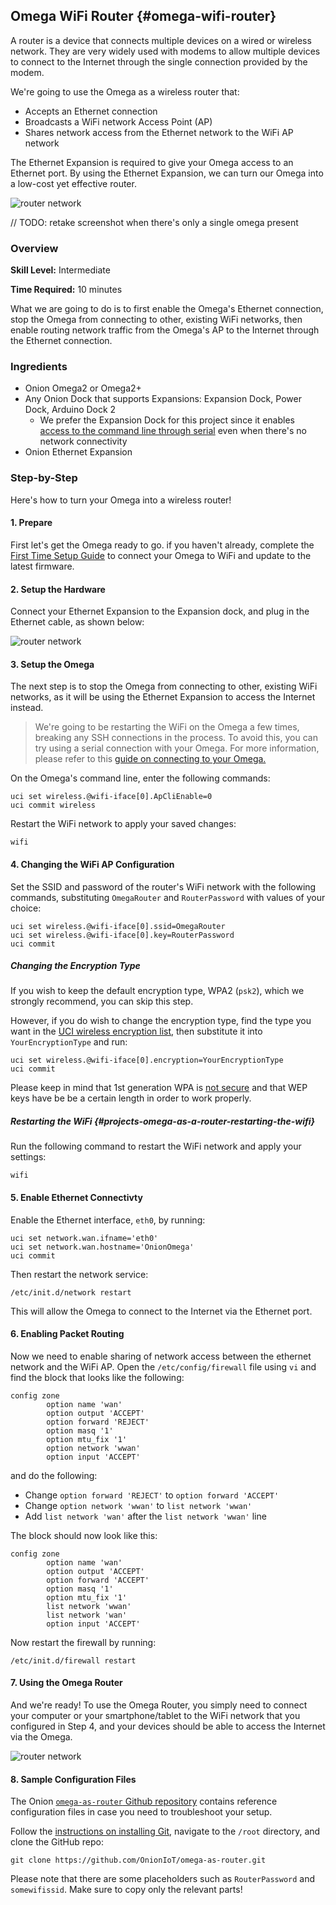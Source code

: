 ## Omega WiFi Router {#omega-wifi-router}

A router is a device that connects multiple devices on a wired or wireless network. They are very widely used with modems to allow multiple devices to connect to the Internet through the single connection provided by the modem.


We're going to use the Omega as a wireless router that:
* Accepts an Ethernet connection
* Broadcasts a WiFi network Access Point (AP)
* Shares network access from the Ethernet network to the WiFi AP network

The Ethernet Expansion is required to give your Omega access to an Ethernet port. By using the Ethernet Expansion, we can turn our Omega into a low-cost yet effective router.

![router network](./img/router-network.png)

// TODO: retake screenshot when there's only a single omega present

### Overview

**Skill Level:** Intermediate

**Time Required:** 10 minutes

What we are going to do is to first enable the Omega's Ethernet connection, stop the Omega from connecting to other, existing WiFi networks, then enable routing network traffic from the Omega's AP to the Internet through the Ethernet connection.


### Ingredients

* Onion Omega2 or Omega2+
* Any Onion Dock that supports Expansions: Expansion Dock, Power Dock, Arduino Dock 2
	* We prefer the Expansion Dock for this project since it enables [access to the command line through serial](https://docs.onion.io/omega2-docs/connecting-to-the-omega-terminal.html#connecting-to-the-omega-terminal-serial) even when there's no network connectivity
* Onion Ethernet Expansion

### Step-by-Step

Here's how to turn your Omega into a wireless router!

#### 1. Prepare

First let's get the Omega ready to go. if you haven't already, complete the [First Time Setup Guide](https://docs.onion.io/omega2-docs/first-time-setup.html) to connect your Omega to WiFi and update to the latest firmware.

#### 2. Setup the Hardware

Connect your Ethernet Expansion to the Expansion dock, and plug in the Ethernet cable, as shown below:

![router network](./img/router-setup.jpg)


#### 3. Setup the Omega

The next step is to stop the Omega from connecting to other, existing WiFi networks, as it will be using the Ethernet Expansion to access the Internet instead.

>We're going to be restarting the WiFi on the Omega a few times, breaking any SSH connections in the process. To avoid this, you can try using a serial connection with your Omega. For more information, please refer to this [guide on connecting to your Omega.](#connecting-to-the-omega-terminal)

On the Omega's command line, enter the following commands:

```
uci set wireless.@wifi-iface[0].ApCliEnable=0
uci commit wireless
```

Restart the WiFi network to apply your saved changes:

```
wifi
```


#### 4. Changing the WiFi AP Configuration

Set the SSID and password of the router's WiFi network with the following commands, substituting `OmegaRouter` and `RouterPassword` with values of your choice:

```
uci set wireless.@wifi-iface[0].ssid=OmegaRouter
uci set wireless.@wifi-iface[0].key=RouterPassword
uci commit
```

##### Changing the Encryption Type

If you wish to keep the default encryption type, WPA2 (`psk2`), which we strongly recommend, you can skip this step.

However, if you do wish to change the encryption type, find the type you want in the [UCI wireless encryption list](https://wiki.openwrt.org/doc/uci/wireless/encryption), then substitute it into `YourEncryptionType` and run:

```
uci set wireless.@wifi-iface[0].encryption=YourEncryptionType
uci commit
```

Please keep in mind that 1st generation WPA is [not secure](http://www.pcworld.com/article/153396/wifi_hacked.html) and that WEP keys have be be a certain length in order to work properly.

##### Restarting the WiFi {#projects-omega-as-a-router-restarting-the-wifi}

Run the following command to restart the WiFi network and apply your settings:

```
wifi
```

#### 5. Enable Ethernet Connectivty

Enable the Ethernet interface, `eth0`, by running:

```
uci set network.wan.ifname='eth0'
uci set network.wan.hostname='OnionOmega'
uci commit
```

Then restart the network service:

```
/etc/init.d/network restart
```

This will allow the Omega to connect to the Internet via the Ethernet port.

#### 6. Enabling Packet Routing

Now we need to enable sharing of network access between the ethernet network and the WiFi AP. Open the `/etc/config/firewall` file using `vi` and find the block that looks like the following:

```
config zone
        option name 'wan'
        option output 'ACCEPT'
        option forward 'REJECT'
        option masq '1'
        option mtu_fix '1'
        option network 'wwan'
        option input 'ACCEPT'
```

and do the following:

* Change `option forward 'REJECT'` to `option forward 'ACCEPT'`
* Change `option network 'wwan'` to `list network 'wwan'`
* Add `list network 'wan'` after the `list network 'wwan'` line

The block should now look like this:

```
config zone
        option name 'wan'
        option output 'ACCEPT'
        option forward 'ACCEPT'
        option masq '1'
        option mtu_fix '1'   
        list network 'wwan'  
        list network 'wan'   
        option input 'ACCEPT'
```

Now restart the firewall by running:

```
/etc/init.d/firewall restart
```

#### 7. Using the Omega Router

And we're ready! To use the Omega Router, you simply need to connect your computer or your smartphone/tablet to the WiFi network that you configured in Step 4, and your devices should be able to access the Internet via the Omega.

![router network](./img/router-network.png)

#### 8. Sample Configuration Files

The Onion [`omega-as-router` Github repository](https://github.com/OnionIoT/omega-as-router) contains reference configuration files in case you need to troubleshoot your setup.

Follow the [instructions on installing Git](https://docs.onion.io/omega2-docs/installing-and-using-git.html), navigate to the `/root` directory, and clone the GitHub repo:

```
git clone https://github.com/OnionIoT/omega-as-router.git
```

Please note that there are some placeholders such as `RouterPassword` and `somewifissid`. Make sure to copy only the relevant parts!
